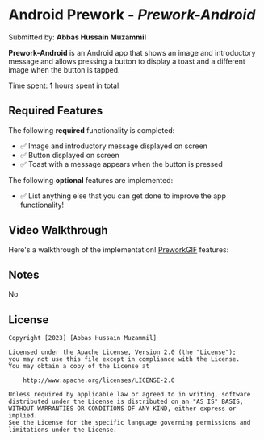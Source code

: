 # Android Prework - *Prework-Android*

Submitted by: **Abbas Hussain Muzammil**

**Prework-Android** is an Android app that shows an image and introductory message and allows pressing a button to display a toast and a different image when the button is tapped. 

Time spent: **1** hours spent in total

## Required Features

The following **required** functionality is completed:

* ✅ Image and introductory message displayed on screen
* ✅ Button displayed on screen
* ✅ Toast with a message appears when the button is pressed 

The following **optional** features are implemented:

* ✅  List anything else that you can get done to improve the app functionality!

## Video Walkthrough

Here's a walkthrough of the implementation! [PreworkGIF](https://github.com/Abbas-Hussain-Muzammil/prework/assets/87604394/a94ebfea-ac28-428e-95fc-0b8fb6b98386)
 features:
## Notes

No

## License

    Copyright [2023] [Abbas Hussain Muzammil]

    Licensed under the Apache License, Version 2.0 (the "License");
    you may not use this file except in compliance with the License.
    You may obtain a copy of the License at

        http://www.apache.org/licenses/LICENSE-2.0

    Unless required by applicable law or agreed to in writing, software
    distributed under the License is distributed on an "AS IS" BASIS,
    WITHOUT WARRANTIES OR CONDITIONS OF ANY KIND, either express or implied.
    See the License for the specific language governing permissions and
    limitations under the License.
